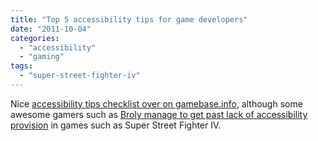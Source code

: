 ```yaml
---
title: "Top 5 accessibility tips for game developers"
date: "2011-10-04"
categories: 
  - "accessibility"
  - "gaming"
tags: 
  - "super-street-fighter-iv"
---
```


Nice [accessibility tips checklist over on gamebase.info](http://www.gamebase.info/magazine/read/specialeffects-top-5-tips-for-game-developers_702.html), although some awesome gamers such as [Broly manage to get past lack of accessibility provision](http://youtu.be/83nSodg-HTU) in games such as Super Street Fighter IV.
